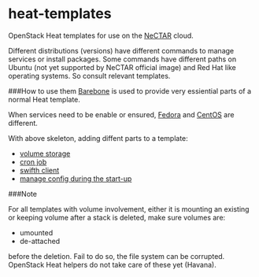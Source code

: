 heat-templates
==============

OpenStack Heat templates for use on the [NeCTAR](http://nectar.org.au/) cloud.

Different distributions (versions) have different commands to manage 
services or install packages. Some commands have different paths on 
Ubuntu (not yet supported by NeCTAR official image) and Red Hat like 
operating systems. So consult relevant templates.

###How to use them
[Barebone](Barebone.yaml) is used to provide very essiential parts of a normal Heat template. 

When services need to be enable or ensured, [Fedora](Fedora_Barebone.yaml) and [CentOS](CentOS_Barebone.yaml) are different.

With above skeleton, adding diffent parts to a template:
* [volume storage](Volume_CreateAttach.yaml)
* [cron job](Cronjob.yaml)
* [swifth client](Swift_Client.yaml)
* [manage config during the start-up](Configsets.yaml)

###Note 

For all templates with volume involvement, either it is 
mounting an existing or keeping volume after a stack is deleted, 
make sure volumes are: 
* umounted 
* de-attached

before the deletion. Fail to do so, the file system can be 
corrupted. OpenStack Heat helpers do not take care of these yet 
(Havana).
